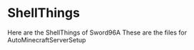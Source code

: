 # ShellThings
Here are the ShellThings of Sword96A
These are the files for AutoMinecraftServerSetup

